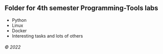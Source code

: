 ## Folder for 4th semester Programming-Tools labs  

* Python  
* Linux  
* Docker  
* Interesting tasks and lots of others



###### © 2022
